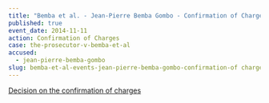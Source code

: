 ```yaml
---
title: "Bemba et al. - Jean-Pierre Bemba Gombo - Confirmation of Charges"
published: true
event_date: 2014-11-11
action: Confirmation of Charges
case: the-prosecutor-v-bemba-et-al
accused:
  - jean-pierre-bemba-gombo
slug: bemba-et-al-events-jean-pierre-bemba-gombo-confirmation-of charges
---
```


[Decision on the confirmation of charges](http://www.icc-cpi.int/iccdocs/doc/doc1857534.pdf)[](http://www.icc-cpi.int/en_menus/icc/situations%20and%20cases/situations/situation%20icc%200105/related%20cases/ICC-0105-0113/court-records/chambers/ptcII/Pages/749.aspx)

